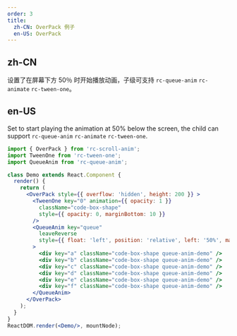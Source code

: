 ```yaml
---
order: 3
title: 
  zh-CN: OverPack 例子
  en-US: OverPack
---
```


## zh-CN
设置了在屏幕下方 50％ 时开始播放动画，子级可支持 `rc-queue-anim` `rc-animate` `rc-tween-one`。

## en-US
Set to start playing the animation at 50% below the screen, the child can support `rc-queue-anim` `rc-animate` `rc-tween-one`.

```jsx
import { OverPack } from 'rc-scroll-anim';
import TweenOne from 'rc-tween-one';
import QueueAnim from 'rc-queue-anim';

class Demo extends React.Component {
  render() {
    return (
      <OverPack style={{ overflow: 'hidden', height: 200 }} >
        <TweenOne key="0" animation={{ opacity: 1 }}
          className="code-box-shape"
          style={{ opacity: 0, marginBottom: 10 }}
        />
        <QueueAnim key="queue"
          leaveReverse
          style={{ float: 'left', position: 'relative', left: '50%', marginLeft: -165 }}
        >
          <div key="a" className="code-box-shape queue-anim-demo" />
          <div key="b" className="code-box-shape queue-anim-demo" />
          <div key="c" className="code-box-shape queue-anim-demo" />
          <div key="d" className="code-box-shape queue-anim-demo" />
          <div key="e" className="code-box-shape queue-anim-demo" />
          <div key="f" className="code-box-shape queue-anim-demo" />
        </QueueAnim>
      </OverPack>
    );
  }
}
ReactDOM.render(<Demo/>, mountNode);
```
